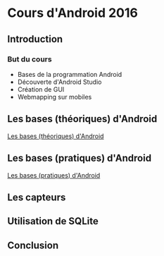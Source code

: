 # Cours d'Android 2016

## Introduction

### But du cours

* Bases de la programmation Android
* Découverte d'Android Studio
* Création de GUI
* Webmapping sur mobiles

## Les bases (théoriques) d'Android

[Les bases (théoriques) d'Android](1_les_bases_theoriques_d_android.md)

## Les bases (pratiques) d'Android

[Les bases (pratiques) d'Android](2_les_bases_pratiques_d_android.md)

## Les capteurs

## Utilisation de SQLite

## Conclusion
